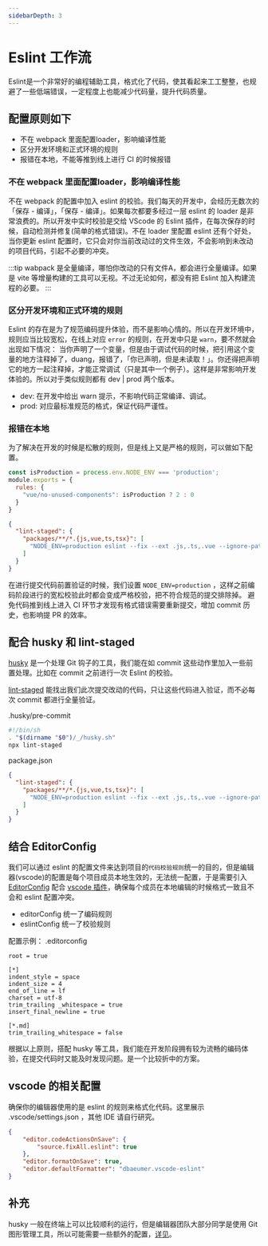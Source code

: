 ```yaml
---
sidebarDepth: 3
---
```


# Eslint 工作流

Eslint是一个非常好的编程辅助工具，格式化了代码，使其看起来工工整整，也规避了一些低端错误，一定程度上也能减少代码量，提升代码质量。

## 配置原则如下

- 不在 webpack 里面配置loader，影响编译性能
- 区分开发环境和正式环境的规则
- 报错在本地，不能等推到线上进行 CI 的时候报错

### 不在 webpack 里面配置loader，影响编译性能

不在 webpack 的配置中加入 eslint 的校验。我们每天的开发中，会经历无数次的 「保存 - 编译」，「保存 - 编译」。如果每次都要多经过一层 eslint 的 loader 是非常浪费的。所以开发中实时校验是交给 VScode 的 Eslint 插件，在每次保存的时候，自动检测并修复(简单的格式错误)。不在 loader 里配置 eslint 还有个好处，当你更新 eslint 配置时，它只会对你当前改动过的文件生效，不会影响到未改动的项目代码，引起不必要的冲突。

:::tip
wabpack 是全量编译，哪怕你改动的只有文件A，都会进行全量编译。如果是 vite 等增量构建的工具可以无视。不过无论如何，都没有把 Eslint 加入构建流程的必要。
:::

### 区分开发环境和正式环境的规则

Eslint 的存在是为了规范编码提升体验，而不是影响心情的。所以在开发环境中，规则应当比较宽松，在线上对应 `error` 的规则，在开发中只是 `warn`，要不然就会出现如下情况： 当你声明了一个变量，但是由于调试代码的时候，把引用这个变量的地方注释掉了，duang，报错了，「你已声明，但是未读取！」。你还得把声明它的地方一起注释掉，才能正常调试（只是其中一个例子）。这样是非常影响开发体验的。所以对于类似规则都有 dev | prod 两个版本。

- dev: 在开发中给出 warn 提示，不影响代码正常编译、调试。
- prod: 对应最标准规范的格式，保证代码严谨性。


### 报错在本地

为了解决在开发的时候是松散的规则，但是线上又是严格的规则，可以做如下配置。

```js
const isProduction = process.env.NODE_ENV === 'production';
module.exports = {
  rules: {
    "vue/no-unused-components": isProduction ? 2 : 0
  }
}
```


```json
{
  "lint-staged": {
    "packages/**/*.{js,vue,ts,tsx}": [
      "NODE_ENV=production eslint --fix --ext .js,.ts,.vue --ignore-path .eslintignore"
    ]
  }
}
```

在进行提交代码前置验证的时候，我们设置 `NODE_ENV=production` ，这样之前编码阶段进行的宽松校验此时都会变成严格校验，把不符合规范的提交排除掉。
避免代码推到线上进入 CI 环节才发现有格式错误需要重新提交，增加 commit 历史，也影响提 PR 的效率。


## 配合 husky 和 lint-staged

[husky](https://www.npmjs.com/package/husky) 是一个处理 Git 钩子的工具，我们能在如 commit 这些动作里加入一些前置处理。比如在 commit 之前进行一次 Eslint 的校验。

[lint-staged](https://www.npmjs.com/package/lint-staged) 能找出我们此次提交改动的代码，只让这些代码进入验证，而不必每次 commit 都进行全量验证。



.husky/pre-commit
```sh
#!/bin/sh
. "$(dirname "$0")/_/husky.sh"
npx lint-staged
```

package.json
```json
{
  "lint-staged": {
    "packages/**/*.{js,vue,ts,tsx}": [
      "NODE_ENV=production eslint --fix --ext .js,.ts,.vue --ignore-path .eslintignore"
    ]
  }
}
```

## 结合 EditorConfig

我们可以通过 eslint 的配置文件来达到项目的`代码校验规则`统一的目的，但是编辑器(vscode)的配置是每个项目成员本地生效的，无法统一配置，于是需要引入[EditorConfig](https://typicode.github.io/husky/#/?id=troubleshoot) 配合 [vscode 插件](https://marketplace.visualstudio.com/items?itemName=EditorConfig.EditorConfig)，确保每个成员在本地编辑的时候格式一致且不会和 eslint 配置冲突。

- editorConfig 统一了编码规则
- eslintConfig 统一了校验规则

配置示例：
.editorconfig
```
root = true

[*]
indent_style = space
indent_size = 4
end_of_line = lf
charset = utf-8
trim_trailing _whitespace = true
insert_final_newline = true

[*.md]
trim_trailing_whitespace = false
```


根据以上原则，搭配 husky 等工具，我们能在开发阶段拥有较为流畅的编码体验，在提交代码时又能及时发现问题。是一个比较折中的方案。

## vscode 的相关配置

确保你的编辑器使用的是 eslint 的规则来格式化代码。这里展示 .vscode/settings.json ，其他 IDE 请自行研究。
```json
{
    "editor.codeActionsOnSave": {
        "source.fixAll.eslint": true
    },
    "editor.formatOnSave": true,
    "editor.defaultFormatter": "dbaeumer.vscode-eslint"
}
```

## 补充

husky 一般在终端上可以比较顺利的运行，但是编辑器团队大部分同学是使用 Git 图形管理工具，所以可能需要一些额外的配置，[详见](https://typicode.github.io/husky/#/?id=troubleshoot)。
